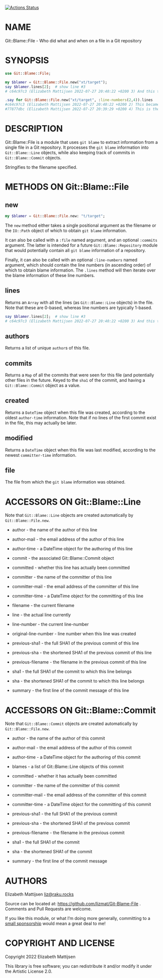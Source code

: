 [![Actions Status](https://github.com/lizmat/Git-Blame-File/actions/workflows/test.yml/badge.svg)](https://github.com/lizmat/Git-Blame-File/actions)

NAME
====

Git::Blame::File - Who did what and when on a file in a Git repository

SYNOPSIS
========

```raku
use Git::Blame::File;

my $blamer = Git::Blame::File.new("xt/target");
say $blamer.lines[2];  # show line #3
# c64c97c3 (Elizabeth Mattijsen 2022-07-27 20:40:22 +0200 3) And this the third line

.say for Git::Blame::File.new("xt/target", :line-numbers(2,4)).lines
#c64c97c3 (Elizabeth Mattijsen 2022-07-27 20:40:22 +0200 2) This became the second line.
#77877dbc (Elizabeth Mattijsen 2022-07-27 20:39:29 +0200 4) This is the second line.
```

DESCRIPTION
===========

Git::Blame::File is a module that uses `git blame` to extract information from a single file in a Git repository. It processes the `git blame` information into `Git::Blame::Line` objects, while also keeping track of commits in `Git::Blame::Commit` objects.

Stringifies to the filename specified.

METHODS ON Git::Blame::File
===========================

new
---

```raku
my $blamer = Git::Blame::File.new: "t/target";
```

The `new` method either takes a single positional argument as the filename or the `IO::Path` object of which to obtain `git blame` information.

It can also be called with a `:file` named argument, and an optional `:commits` argument. The latter is intended for a future `Git::Blame::Repository` module that would potentially contain all `git blame` information of a repository.

Finally, it can also be called with an optional `:line-numbers` named argument, which should contain the line numbers (in ascending order) of which to obtain blame information. The `.lines` method will then iterate over the blame information of these line numbers.

lines
-----

Returns an `Array` with all the lines (as `Git::Blame::Line` objects) in the file. Note that these are 0-based, whereas line numbers are typically 1-based.

```raku
say $blamer.lines[2];  # show line #3
# c64c97c3 (Elizabeth Mattijsen 2022-07-27 20:40:22 +0200 3) And this the third line
```

authors
-------

Returns a list of unique `author`s of this file.

commits
-------

Returns a `Map` of all the commits that were seen for this file (and potentially other files in the future. Keyed to the `sha1` of the commit, and having a `Git::Blame::Commit` object as a value.

created
-------

Returns a `DateTime` object when this file was created, according to the oldest `author-time` information. Note that if no lines of the first commit exist in the file, this may actually be later.

modified
--------

Returns a `DateTime` object when this file was last modified, according to the newest `committer-time` information.

file
----

The file from which the `git blame` information was obtained.

ACCESSORS ON Git::Blame::Line
=============================

Note that `Git::Blame::Line` objects are created automatically by `Git::Blame::File.new`.

  * author - the name of the author of this line

  * author-mail - the email address of the author of this line

  * author-time - a DateTime object for the authoring of this line

  * commit - the associated Git::Blame::Commit object

  * committed - whether this line has actually been committed

  * committer - the name of the committer of this line

  * committer-mail - the email address of the committer of this line

  * committer-time - a DateTime object for the committing of this line

  * filename - the current filename

  * line - the actual line currently

  * line-number - the current line-number

  * original-line-number - line number when this line was created

  * previous-sha1 - the full SHA1 of the previous commit of this line

  * previous-sha - the shortened SHA1 of the previous commit of this line

  * previous-filename - the filename in the previous commit of this line

  * sha1 - the full SHA1 of the commit to which this line belongs

  * sha - the shortened SHA1 of the commit to which this line belongs

  * summary - the first line of the commit message of this line

ACCESSORS ON Git::Blame::Commit
===============================

Note that `Git::Blame::Commit` objects are created automatically by `Git::Blame::File.new`.

  * author - the name of the author of this commit

  * author-mail - the email address of the author of this commit

  * author-time - a DateTime object for the authoring of this commit

  * blames - a list of Git::Blame::Line objects of this commit

  * committed - whether it has actually been committed

  * committer - the name of the committer of this commit

  * committer-mail - the email address of the committer of this commit

  * committer-time - a DateTime object for the committing of this commit

  * previous-sha1 - the full SHA1 of the previous commit

  * previous-sha - the shortened SHA1 of the previous commit

  * previous-filename - the filename in the previous commit

  * sha1 - the full SHA1 of the commit

  * sha - the shortened SHA1 of the commit

  * summary - the first line of the commit message

AUTHORS
=======

Elizabeth Mattijsen <liz@raku.rocks>

Source can be located at: https://github.com/lizmat/Git-Blame-File . Comments and Pull Requests are welcome.

If you like this module, or what I’m doing more generally, committing to a [small sponsorship](https://github.com/sponsors/lizmat/) would mean a great deal to me!

COPYRIGHT AND LICENSE
=====================

Copyright 2022 Elizabeth Mattijsen

This library is free software; you can redistribute it and/or modify it under the Artistic License 2.0.

